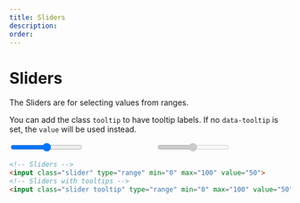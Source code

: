 ```yaml
---
title: Sliders
description: 
order: 
---
```


# Sliders

The Sliders are for selecting values from ranges.

You can add the class `tooltip` to have tooltip labels. If no `data-tooltip` is set, the `value` will be used instead.

 
<div class="vp-raw docs-demo columns">
  <div class="column col-6 col-xs-12">
    <input class="slider tooltip" type="range" min="0" max="100" value="50" oninput="this.setAttribute('value', this.value);">
  </div>
  <div class="column col-6 col-xs-12">
    <input class="slider" type="range" min="0" max="100" value="50" disabled="">
  </div>
</div>

```html
<!-- Sliders -->
<input class="slider" type="range" min="0" max="100" value="50">
<!-- Sliders with tooltips -->
<input class="slider tooltip" type="range" min="0" max="100" value="50" oninput="this.setAttribute('value', this.value);">
```
